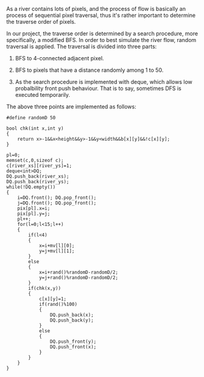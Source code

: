 As a river contains lots of pixels, and the process of flow is basically an process of sequential pixel traversal, thus it's rather important to determine the traverse order of pixels.

In our project, the traverse order is determined by a search procedure, more specifically, a modified BFS. In order to best simulate the river flow, random traversal is applied. The traversal is divided into three parts:

1. BFS to 4-connected adjacent pixel.

2. BFS to pixels that have a distance randomly among 1 to 50.

3. As the search procedure is implemented with deque, which allows low probalbility front push behaviour. That is to say, sometimes DFS is executed temporarily.

The above three points are implemented as follows:

```
#define randomD 50

bool chk(int x,int y)
{
    return x>-1&&x<height&&y>-1&&y<width&&b[x][y]&&!c[x][y];
}

pl=0;
memset(c,0,sizeof c);
c[river_xs][river_ys]=1;
deque<int>DQ;
DQ.push_back(river_xs);
DQ.push_back(river_ys);
while(!DQ.empty())
{
    i=DQ.front(); DQ.pop_front();
    j=DQ.front(); DQ.pop_front();
    pix[pl].x=i;
    pix[pl].y=j;
    pl++;
    for(l=0;l<15;l++)
    {
        if(l<4)
        {
            x=i+mv[l][0];
            y=j+mv[l][1];
        }
        else
        {
            x=i+rand()%randomD-randomD/2;
            y=j+rand()%randomD-randomD/2;
        }
        if(chk(x,y))
        {
            c[x][y]=1;
            if(rand()%100)
            {
                DQ.push_back(x);
                DQ.push_back(y);
            }
            else
            {
                DQ.push_front(y);
                DQ.push_front(x);
            }
        }
    }
}
```
